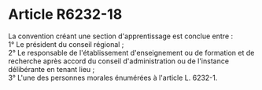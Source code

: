 # Article R6232-18

  
La convention créant une section d'apprentissage est conclue entre :   
1° Le président du conseil régional ;   
2° Le responsable de l'établissement d'enseignement ou de formation et de recherche après accord du conseil d'administration ou de l'instance délibérante en tenant lieu ;   
3° L'une des personnes morales énumérées à l'article L. 6232-1.
